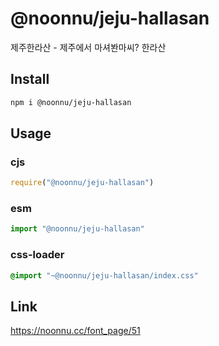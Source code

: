 # @noonnu/jeju-hallasan
제주한라산 - 제주에서 마셔봔마씨? 한라산

## Install
```sh
npm i @noonnu/jeju-hallasan
```
## Usage
### cjs
```js
require("@noonnu/jeju-hallasan")
```
### esm
```js
import "@noonnu/jeju-hallasan"
```
### css-loader
```css
@import "~@noonnu/jeju-hallasan/index.css"
```

## Link
https://noonnu.cc/font_page/51